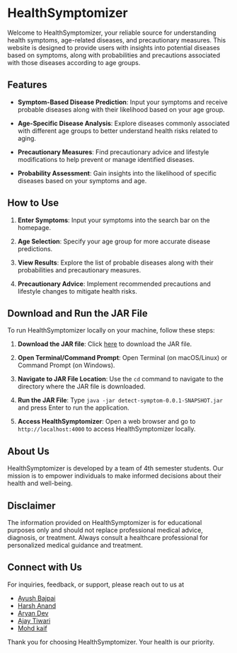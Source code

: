 # HealthSymptomizer

Welcome to HealthSymptomizer, your reliable source for understanding health symptoms, age-related diseases, and precautionary measures. This website is designed to provide users with insights into potential diseases based on symptoms, along with probabilities and precautions associated with those diseases according to age groups.

## Features

- **Symptom-Based Disease Prediction**: Input your symptoms and receive probable diseases along with their likelihood based on your age group.

- **Age-Specific Disease Analysis**: Explore diseases commonly associated with different age groups to better understand health risks related to aging.

- **Precautionary Measures**: Find precautionary advice and lifestyle modifications to help prevent or manage identified diseases.

- **Probability Assessment**: Gain insights into the likelihood of specific diseases based on your symptoms and age.

## How to Use

1. **Enter Symptoms**: Input your symptoms into the search bar on the homepage.
   
2. **Age Selection**: Specify your age group for more accurate disease predictions.
   
3. **View Results**: Explore the list of probable diseases along with their probabilities and precautionary measures.
   
4. **Precautionary Advice**: Implement recommended precautions and lifestyle changes to mitigate health risks.
   
## Download and Run the JAR File

To run HealthSymptomizer locally on your machine, follow these steps:

1. **Download the JAR file**: Click [here](target/detect-symptom-0.0.1-SNAPSHOT.jar) to download the JAR file.
   
2. **Open Terminal/Command Prompt**: Open Terminal (on macOS/Linux) or Command Prompt (on Windows).
   
3. **Navigate to JAR File Location**: Use the `cd` command to navigate to the directory where the JAR file is downloaded.
   
4. **Run the JAR File**: Type `java -jar detect-symptom-0.0.1-SNAPSHOT.jar` and press Enter to run the application.
   
5. **Access HealthSymptomizer**: Open a web browser and go to `http://localhost:4000` to access HealthSymptomizer locally.
   
## About Us

HealthSymptomizer is developed by a team of 4th semester students. Our mission is to empower individuals to make informed decisions about their health and well-being.

## Disclaimer

The information provided on HealthSymptomizer is for educational purposes only and should not replace professional medical advice, diagnosis, or treatment. Always consult a healthcare professional for personalized medical guidance and treatment.

## Connect with Us

For inquiries, feedback, or support, please reach out to us at

- [Ayush Bajpai](mailto:cse22030@iiitkalyani.ac.in)
- [Harsh Anand](mailto:cse22044@iiitkalyani.ac.in)
- [Aryan Dev](mailto:cse22027@iiitkalyani.ac.in)
- [Ajay Tiwari](mailto:cse22008@iiitkalyani.ac.in)
- [Mohd kaif](mailto:cse22055@iiitkalyani.ac.in)

Thank you for choosing HealthSymptomizer. Your health is our priority.

